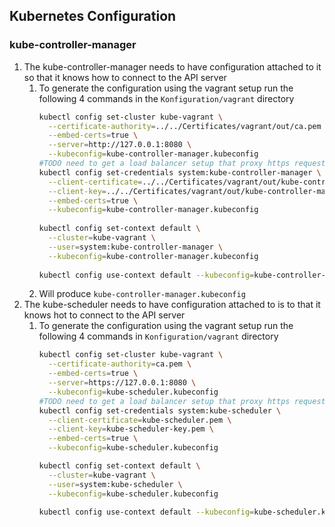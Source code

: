 ## Kubernetes Configuration

### kube-controller-manager
1. The kube-controller-manager needs to have configuration attached to it so that it knows how to connect to the API server
   1. To generate the configuration using the vagrant setup run the following 4 commands in the `Konfiguration/vagrant` directory
      ```bash
      kubectl config set-cluster kube-vagrant \
        --certificate-authority=../../Certificates/vagrant/out/ca.pem \
        --embed-certs=true \
        --server=http://127.0.0.1:8080 \
        --kubeconfig=kube-controller-manager.kubeconfig
      #TODO need to get a load balancer setup that proxy https requests to the api server rather than just kube-master01
      kubectl config set-credentials system:kube-controller-manager \
        --client-certificate=../../Certificates/vagrant/out/kube-controller-manager.pem \
        --client-key=../../Certificates/vagrant/out/kube-controller-manager-key.pem \
        --embed-certs=true \
        --kubeconfig=kube-controller-manager.kubeconfig
    
      kubectl config set-context default \
        --cluster=kube-vagrant \
        --user=system:kube-controller-manager \
        --kubeconfig=kube-controller-manager.kubeconfig
    
      kubectl config use-context default --kubeconfig=kube-controller-manager.kubeconfig
      ```
    1. Will produce `kube-controller-manager.kubeconfig`
1. The kube-scheduler needs to have configuration attached to is to that it knows hot to connect to the API server
   1. To generate the configuration using the vagrant setup run the following 4 commands in `Konfiguration/vagrant` directory
      ```bash
      kubectl config set-cluster kube-vagrant \
        --certificate-authority=ca.pem \
        --embed-certs=true \
        --server=https://127.0.0.1:8080 \
        --kubeconfig=kube-scheduler.kubeconfig
      #TODO need to get a load balancer setup that proxy https requests to the api server rather than just kube-master01
      kubectl config set-credentials system:kube-scheduler \
        --client-certificate=kube-scheduler.pem \
        --client-key=kube-scheduler-key.pem \
        --embed-certs=true \
        --kubeconfig=kube-scheduler.kubeconfig
      
      kubectl config set-context default \
        --cluster=kube-vagrant \
        --user=system:kube-scheduler \
        --kubeconfig=kube-scheduler.kubeconfig
      
      kubectl config use-context default --kubeconfig=kube-scheduler.kubeconfig
      ```